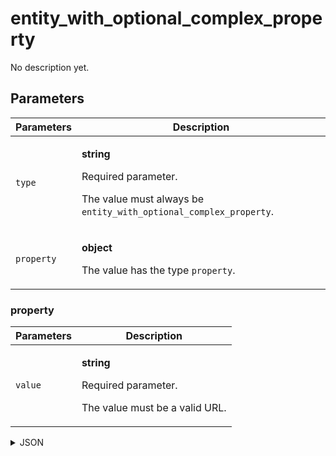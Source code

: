 # entity_with_optional_complex_property
No description yet.

## Parameters
| Parameters | Description |
| --- | --- |
| `type` | <p>**string**</p><p>Required parameter.</p><p>The value must always be `entity_with_optional_complex_property`.</p> |
| `property` | <p>**object**</p><p>The value has the type `property`.</p> |

### property
| Parameters | Description |
| --- | --- |
| `value` | <p>**string**</p><p>Required parameter.</p><p>The value must be a valid URL.</p> |

<details>
<summary>JSON</summary>

```json
{
  type*: "entity_with_optional_complex_property",
  property: {
    value*: "string"
  }
}
```
</details>
